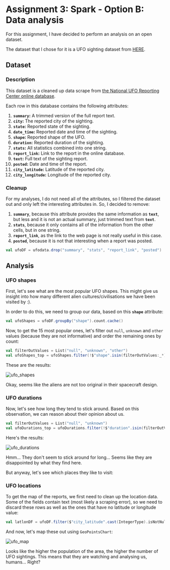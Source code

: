 # Assignment 3: Spark - Option B: Data analysis

For this assignment, I have decided to perform an analysis on an open dataset.

The dataset that I chose for it is a UFO sighting dataset from [HERE](https://data.world/timothyrenner/ufo-sightings).

## Dataset 
### Description

This dataset is a cleaned up data scrape from [the National UFO Reporting Center online database](http://www.nuforc.org/webreports.html).

Each row in this database contains the following attributes:
1. **`summary`:** A trimmed version of the full report text.
2. **`city`:** The reported city of the sighting.
3. **`state`:** Reported state of the sighting.
4. **`date_time`:** Reported date and time of the sighting. 
5. **`shape`:** Reported shape of the UFO.
6. **`duration`:** Reported duration of the sighting.
7. **`stats`:** All statistics combined into one string.
8. **`report_link`:** Link to the report in the online database.
9. **`text`:** Full text of the sighting report.
10. **`posted`:** Date and time of the report.
11. **`city_latitude`:** Latitude of the reported city.
12. **`city_longitude`:** Longitude of the reported city.

### Cleanup

For my analyses, I do not need all of the attributes, so I filtered the dataset out and only left the interesting attributes in. So, I decided to remove:
1. **`summary`**, because this attribute provides the same information as **`text`**, but less and it is not an actual summary, just trimmed text from **`text`**.
2. **`stats`**, because it only contains all of the information from the other cells, but in one string.
3. **`report_link`**, as the link to the web page is not really useful in this case.
4. **`posted`**, because it is not that interesting when a report was posted.

```scala
val ufoDF = ufodata.drop("summary", "stats", "report_link", "posted")
```

## Analysis
### UFO shapes

First, let's see what are the most popular UFO shapes. This might give us insight into how many different alien cultures/civilisations we have been visited by :).

In order to do this, we need to group our data, based on this **`shape`** attribute:
```scala
val ufoShapes = ufoDF.groupBy("shape").count.cache()
```
Now, to get the 15 most popular ones, let's filter out `null`, `unknown` and `other` values (because they are not informative) and order the remaining ones by count:
```scala
val filterOutValues = List("null", "unknown", "other")
val ufoShapes_top = ufoShapes.filter(!$"shape".isin(filterOutValues:_*)).orderBy(desc("count")).limit(15)
```

These are the results:

![ufo_shapes](https://github.com/rubigdata/big-data-blog-2020-dgirzadas/raw/master/images/ufoshapes.png)

Okay, seems like the aliens are not too original in their spacecraft design.

### UFO durations

Now, let's see how long they tend to stick around. Based on this observation, we can reason about their opinion about us.

```scala
val filterOutValues = List("null", "unknown")
val ufoDurations_top = ufoDurations.filter(!$"duration".isin(filterOutValues:_*)).orderBy(desc("count")).limit(15)
```

Here's the results:

![ufo_durations](https://github.com/rubigdata/big-data-blog-2020-dgirzadas/raw/master/images/ufotimes.png)

Hmm... They don't seem to stick around for long... Seems like they are disappointed by what they find here.

But anyway, let's see which places they like to visit:

### UFO locations

To get the map of the reports, we first need to clean up the location data. Some of the fields contain text (most likely a scraping error), so we need to discard these rows as well as the ones that have no latitude or longitude value:
```scala
val latlonDF = ufoDF.filter($"city_latitude".cast(IntegerType).isNotNull && $"city_longitude".cast(IntegerType).isNotNull)
```

And now, let's map these out using `GeoPointsChart`:

![ufo_map](https://github.com/rubigdata/big-data-blog-2020-dgirzadas/raw/master/images/ufomap.PNG)

Looks like the higher the population of the area, the higher the number of UFO sightings. This means that they are watching and analysing us, humans... Right?
